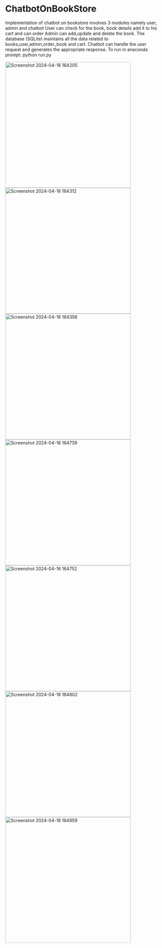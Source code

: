 # ChatbotOnBookStore
Implementation of chatbot on bookstore involves 3 modules namely user, admin and chatbot
User can check for the book, book details add it to his cart and can order 
Admin can add,update and delete the book. The database (SQLite) maintains all the data related to books,user,admin,order_book and cart.
Chatbot can handle the user request and generates the appropriate response. 
To run in anaconda prompt: python run.py 



<img width="400" alt="Screenshot 2024-04-16 164205" src="https://github.com/ManviRai/ChatbotOnBookStore/assets/120171970/13fad0cd-4a09-4fba-8a25-096de0e90b06">

<img width="400" alt="Screenshot 2024-04-16 164312" src="https://github.com/ManviRai/ChatbotOnBookStore/assets/120171970/17123d86-07a7-4dfb-bb8d-4bf7d755ea59">

<img width="400" alt="Screenshot 2024-04-16 164356" src="https://github.com/ManviRai/ChatbotOnBookStore/assets/120171970/441627af-6837-4f1e-8d90-4366c96c0b1b">

<img width="400" alt="Screenshot 2024-04-16 164739" src="https://github.com/ManviRai/ChatbotOnBookStore/assets/120171970/5d76b404-e6e2-4e0b-9457-9f3bb6d9ae23">

<img width="400" alt="Screenshot 2024-04-16 164752" src="https://github.com/ManviRai/ChatbotOnBookStore/assets/120171970/ac49eeb6-5e4e-4cbf-aa76-f413d55665b3">

<img width="400" alt="Screenshot 2024-04-16 164802" src="https://github.com/ManviRai/ChatbotOnBookStore/assets/120171970/2d90eb09-e70a-413d-bd7f-66c8bc028a86">

<img width="400" alt="Screenshot 2024-04-16 164959" src="https://github.com/ManviRai/ChatbotOnBookStore/assets/120171970/36fa238a-1b94-4a3d-9f99-f06c18ecdd0c">

